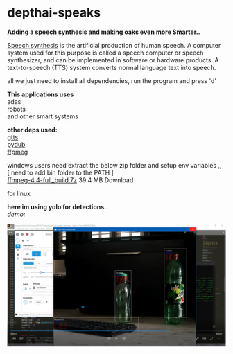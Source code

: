 # depthai-speaks

**Adding a speech synthesis and making oaks even more Smarter..**

[Speech synthesis](https://en.wikipedia.org/wiki/Speech_synthesis#:~:text=Speech%20synthesis%20is%20the%20artificial,in%20software%20or%20hardware%20products.&text=Synthesized%20speech%20can%20be%20created,are%20stored%20in%20a%20database.) is the artificial production of human speech. A computer system used for this purpose is called a speech computer or speech synthesizer, and can be implemented in software or hardware products. A text-to-speech (TTS) system converts normal language text into speech.

all we just need to install all dependencies, run the program and press 'd'

**This applications uses**\
adas\
robots\
and other smart systems


**other deps used:**\
[gtts](https://pypi.org/project/gTTS/)\
[pydub](https://pypi.org/project/pydub/)\
[ffpmeg](https://www.ffmpeg.org/)

windows users need extract the below zip folder and setup env variables  ,,\
[ need to add bin folder to the PATH ]\
[ffmpeg-4.4-full_build.7z](ffmpeg-4.4-full_build.7z)
39.4 MB Download

for linux\
<apt install ffmpeg>


**here im using yolo for detections..**\
*demo:*

 [![Alt text](demo.png)](https://youtu.be/CgLjy3BVdZU) 
